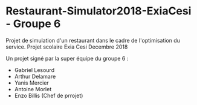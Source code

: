 # Restaurant-Simulator2018-ExiaCesi - Groupe 6
Projet de simulation d'un restaurant dans le cadre de l'optimisation du service. Projet scolaire Exia Cesi Decembre 2018

Un projet signé par la super équipe du groupe 6 :
- Gabriel Lesourd
- Arthur Delamare
- Yanis Mercier
- Antoine Morlet
- Enzo Billis (Chef de prrojet)
